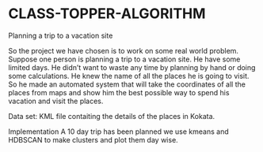 # CLASS-TOPPER-ALGORITHM
Planning a trip to a vacation site


So the project we have chosen is to work on some real world problem. Suppose one person is planning a trip to a vacation site. He have some limited days. He didn’t want to waste any time by planning by hand or doing some calculations. He knew the name of all the places he is going to visit. So he made an automated system that will take the coordinates of all the places from maps and show him the best possible way to spend his vacation and visit the places.

Data set:
KML file contaiting the details of the places in Kokata.

Implementation
A 10 day trip has been planned we use kmeans and HDBSCAN to make clusters and plot them day wise. 
